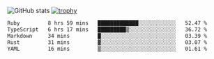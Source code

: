 ![GitHub stats](https://github-readme-stats.vercel.app/api?username=ksk001100&show_icons=true&theme=tokyonight)
[![trophy](https://github-profile-trophy.vercel.app/?username=ksk001100&theme=onedark)](https://github.com/ryo-ma/github-profile-trophy)

<!--START_SECTION:waka-->

```txt
Ruby         8 hrs 59 mins   █████████████░░░░░░░░░░░░   52.47 %
TypeScript   6 hrs 17 mins   █████████▒░░░░░░░░░░░░░░░   36.72 %
Markdown     34 mins         █░░░░░░░░░░░░░░░░░░░░░░░░   03.39 %
Rust         31 mins         ▓░░░░░░░░░░░░░░░░░░░░░░░░   03.07 %
YAML         16 mins         ▒░░░░░░░░░░░░░░░░░░░░░░░░   01.61 %
```

<!--END_SECTION:waka-->
